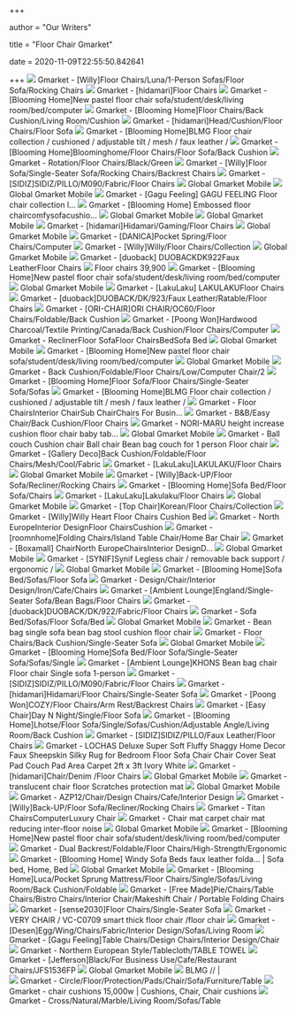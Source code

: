 +++
        
author = "Our Writers"
        
title = "Floor Chair Gmarket"
        
date = 2020-11-09T22:55:50.842641
        
+++
[ ![](http://gdimg.gmarket.co.kr/1426139434/still/600?ver=1545185984)](http://gdimg.gmarket.co.kr/1426139434/still/600?ver=1545185984) Gmarket - [Willy]Floor Chairs/Luna/1-Person Sofas/Floor Sofa/Rocking Chairs
[ ![](http://gdimg.gmarket.co.kr/929741991/still/600?ver=1565230420)](http://gdimg.gmarket.co.kr/929741991/still/600?ver=1565230420) Gmarket - [hidamari]Floor Chairs
[ ![](http://gdimg.gmarket.co.kr/150714267/still/600?ver=1510137606)](http://gdimg.gmarket.co.kr/150714267/still/600?ver=1510137606) Gmarket - [Blooming Home]New pastel floor chair sofa/student/desk/living  room/bed/computer
[ ![](http://gdimg.gmarket.co.kr/1693321636/still/600?ver=1574066928)](http://gdimg.gmarket.co.kr/1693321636/still/600?ver=1574066928) Gmarket - [Blooming Home]Floor Chairs/Back Cushion/Living Room/Cushion
[ ![](http://gdimg.gmarket.co.kr/924136702/still/600?ver=1565152687)](http://gdimg.gmarket.co.kr/924136702/still/600?ver=1565152687) Gmarket - [hidamari]Head/Cushion/Floor Chairs/Floor Sofa
[ ![](http://gdimg.gmarket.co.kr/268178185/still/600?ver=1597305219)](http://gdimg.gmarket.co.kr/268178185/still/600?ver=1597305219) Gmarket - [Blooming Home]BLMG Floor chair collection / cushioned /  adjustable tilt / mesh / faux leather /
[ ![](http://gdimg.gmarket.co.kr/158306486/still/600?ver=1551227423)](http://gdimg.gmarket.co.kr/158306486/still/600?ver=1551227423) Gmarket - [Blooming Home]Bloominghome/Floor Chairs/Floor Sofa/Back Cushion
[ ![](http://gdimg.gmarket.co.kr/1582477112/still/600?ver=1553663771)](http://gdimg.gmarket.co.kr/1582477112/still/600?ver=1553663771) Gmarket - Rotation/Floor Chairs/Black/Green
[ ![](http://gdimg.gmarket.co.kr/1296722849/still/600?ver=1545186458)](http://gdimg.gmarket.co.kr/1296722849/still/600?ver=1545186458) Gmarket - [Willy]Floor Sofa/Single-Seater Sofa/Rocking Chairs/Backrest  Chairs
[ ![](http://gdimg.gmarket.co.kr/707574356/still/600?ver=1553837969)](http://gdimg.gmarket.co.kr/707574356/still/600?ver=1553837969) Gmarket - [SIDIZ]SIDIZ/PILLO/M090/Fabric/Floor Chairs
[ ![](http://gdimg.gmarket.co.kr/goods_image2/shop_moreimg/142/613/1426139434/1426139434_00.jpg?ver=1545185984)](http://gdimg.gmarket.co.kr/goods_image2/shop_moreimg/142/613/1426139434/1426139434_00.jpg?ver=1545185984) Global Gmarket Mobile
[ ![](http://gdimg.gmarket.co.kr/goods_image2/shop_moreimg/142/613/1426139434/1426139434_02.jpg?ver=1545185984)](http://gdimg.gmarket.co.kr/goods_image2/shop_moreimg/142/613/1426139434/1426139434_02.jpg?ver=1545185984) Global Gmarket Mobile
[ ![](http://gdimg.gmarket.co.kr/673712422/still/280)](http://gdimg.gmarket.co.kr/673712422/still/280) Gmarket - [Gagu Feeling] GAGU FEELING Floor chair collection  l...
[ ![](http://gdimg.gmarket.co.kr/299079939/still/280)](http://gdimg.gmarket.co.kr/299079939/still/280) Gmarket - [Blooming Home] Embossed floor chaircomfysofacushio...
[ ![](http://gdimg.gmarket.co.kr/goods_image2/shop_moreimg/142/613/1426139434/1426139434_01.jpg?ver=1545185984)](http://gdimg.gmarket.co.kr/goods_image2/shop_moreimg/142/613/1426139434/1426139434_01.jpg?ver=1545185984) Global Gmarket Mobile
[ ![](http://gdimg.gmarket.co.kr/goods_image2/shop_moreimg/142/613/1426139434/1426139434_03.jpg?ver=1545185984)](http://gdimg.gmarket.co.kr/goods_image2/shop_moreimg/142/613/1426139434/1426139434_03.jpg?ver=1545185984) Global Gmarket Mobile
[ ![](http://gdimg.gmarket.co.kr/1657717784/still/400?ver=1566190247)](http://gdimg.gmarket.co.kr/1657717784/still/400?ver=1566190247) Gmarket - [hidamari]Hidamari/Gaming/Floor Chairs
[ ![](http://gdimg.gmarket.co.kr/1650019558/still/400?ver=1565060250)](http://gdimg.gmarket.co.kr/1650019558/still/400?ver=1565060250) Global Gmarket Mobile
[ ![](http://gdimg.gmarket.co.kr/1131258074/still/600?ver=1554876216)](http://gdimg.gmarket.co.kr/1131258074/still/600?ver=1554876216) Gmarket - [DANICA]Pocket Spring/Floor Chairs/Computer
[ ![](http://gdimg.gmarket.co.kr/1445882188/still/600?ver=1563170496)](http://gdimg.gmarket.co.kr/1445882188/still/600?ver=1563170496) Gmarket - [Willy]Willy/Floor Chairs/Collection
[ ![](http://gdimg.gmarket.co.kr/goods_image2/shop_moreimg/142/613/1426139434/1426139434_05.jpg?ver=1545185984)](http://gdimg.gmarket.co.kr/goods_image2/shop_moreimg/142/613/1426139434/1426139434_05.jpg?ver=1545185984) Global Gmarket Mobile
[ ![](http://gdimg.gmarket.co.kr/185245356/still/280)](http://gdimg.gmarket.co.kr/185245356/still/280) Gmarket - [duoback] DUOBACKDK922Faux LeatherFloor Chairs
[ ![](https://i.pinimg.com/originals/6f/9a/d1/6f9ad1b7129b408e165306e47253cf27.jpg)](https://i.pinimg.com/originals/6f/9a/d1/6f9ad1b7129b408e165306e47253cf27.jpg) Floor chairs 39,900
[ ![](http://gdimg4.gmarket.co.kr/goods_image2/exlarge_moreimg/150/714/150714267/150714267_01.jpg?ver=1510137606)](http://gdimg4.gmarket.co.kr/goods_image2/exlarge_moreimg/150/714/150714267/150714267_01.jpg?ver=1510137606) Gmarket - [Blooming Home]New pastel floor chair sofa/student/desk/living  room/bed/computer
[ ![](http://gdimg.gmarket.co.kr/1616532762/still/400?ver=1559092852)](http://gdimg.gmarket.co.kr/1616532762/still/400?ver=1559092852) Global Gmarket Mobile
[ ![](http://gdimg.gmarket.co.kr/1270724458/still/280)](http://gdimg.gmarket.co.kr/1270724458/still/280) Gmarket - [LakuLaku] LAKULAKUFloor Chairs
[ ![](http://gdimg.gmarket.co.kr/185245706/still/600?ver=1596181763)](http://gdimg.gmarket.co.kr/185245706/still/600?ver=1596181763) Gmarket - [duoback]DUOBACK/DK/923/Faux Leather/Ratable/Floor Chairs
[ ![](http://gdimg.gmarket.co.kr/116853950/still/400?ver=1553217335)](http://gdimg.gmarket.co.kr/116853950/still/400?ver=1553217335) Gmarket - [ORI-CHAIR]ORI CHAIR/OC60/Floor Chairs/Foldable/Back Cushion
[ ![](http://gdimg.gmarket.co.kr/1714284968/still/600?ver=1578292318)](http://gdimg.gmarket.co.kr/1714284968/still/600?ver=1578292318) Gmarket - [Poong Won]Hardwood Charcoal/Textile Printing/Canada/Back Cushion/Floor  Chairs/Computer
[ ![](http://gdimg.gmarket.co.kr/1459864124/still/280)](http://gdimg.gmarket.co.kr/1459864124/still/280) Gmarket - ReclinerFloor SofaFloor ChairsBedSofa Bed
[ ![](http://gdimg.gmarket.co.kr/goods_image2/shop_moreimg/142/613/1426139434/1426139434_13.jpg?ver=1545185984)](http://gdimg.gmarket.co.kr/goods_image2/shop_moreimg/142/613/1426139434/1426139434_13.jpg?ver=1545185984) Global Gmarket Mobile
[ ![](http://gdimg4.gmarket.co.kr/goods_image2/shop_moreimg/150/714/150714267/150714267_04.jpg?ver=1510137606)](http://gdimg4.gmarket.co.kr/goods_image2/shop_moreimg/150/714/150714267/150714267_04.jpg?ver=1510137606) Gmarket - [Blooming Home]New pastel floor chair sofa/student/desk/living  room/bed/computer
[ ![](http://gdimg.gmarket.co.kr/1467122851/still/280?ver=1542780473)](http://gdimg.gmarket.co.kr/1467122851/still/280?ver=1542780473) Global Gmarket Mobile
[ ![](http://gdimg.gmarket.co.kr/1697296849/still/600?ver=1572605111)](http://gdimg.gmarket.co.kr/1697296849/still/600?ver=1572605111) Gmarket - Back Cushion/Foldable/Floor Chairs/Low/Computer Chair/2
[ ![](http://gdimg.gmarket.co.kr/181843773/still/600?ver=1548030365)](http://gdimg.gmarket.co.kr/181843773/still/600?ver=1548030365) Gmarket - [Blooming Home]Floor Sofa/Floor Chairs/Single-Seater Sofa/Sofas
[ ![](http://gdimg1.gmarket.co.kr/goods_image2/exlarge_moreimg/268/178/268178185/268178185_00.jpg?ver=1597305219)](http://gdimg1.gmarket.co.kr/goods_image2/exlarge_moreimg/268/178/268178185/268178185_00.jpg?ver=1597305219) Gmarket - [Blooming Home]BLMG Floor chair collection / cushioned /  adjustable tilt / mesh / faux leather /
[ ![](http://gdimg.gmarket.co.kr/328092474/still/280)](http://gdimg.gmarket.co.kr/328092474/still/280) Gmarket - Floor ChairsInterior ChairSub ChairChairs For Busin...
[ ![](http://gdimg.gmarket.co.kr/982825313/still/600?ver=0)](http://gdimg.gmarket.co.kr/982825313/still/600?ver=0) Gmarket - B&B/Easy Chair/Back Cushion/Floor Chairs
[ ![](http://gdimg.gmarket.co.kr/253117181/still/280)](http://gdimg.gmarket.co.kr/253117181/still/280) Gmarket - NORI-MARU height increase cushion floor chair baby tab...
[ ![](http://gdimg.gmarket.co.kr/1285369347/still/400?ver=1586154367)](http://gdimg.gmarket.co.kr/1285369347/still/400?ver=1586154367) Global Gmarket Mobile
[ ![](http://gdimg.gmarket.co.kr/290394624/still/600?ver=0)](http://gdimg.gmarket.co.kr/290394624/still/600?ver=0) Gmarket - Ball couch Cushion chair Ball chair Bean bag couch for 1 person Floor  chair
[ ![](http://gdimg.gmarket.co.kr/163353800/still/600?ver=1599634222)](http://gdimg.gmarket.co.kr/163353800/still/600?ver=1599634222) Gmarket - [Gallery Deco]Back Cushion/Foldable/Floor Chairs/Mesh/Cool/Fabric
[ ![](http://gdimg.gmarket.co.kr/151244849/still/600?ver=1546313398)](http://gdimg.gmarket.co.kr/151244849/still/600?ver=1546313398) Gmarket - [LakuLaku]LAKULAKU/Floor Chairs
[ ![](http://gdimg.gmarket.co.kr/goods_image2/shop_moreimg/142/613/1426139434/1426139434_12.jpg?ver=1545185984)](http://gdimg.gmarket.co.kr/goods_image2/shop_moreimg/142/613/1426139434/1426139434_12.jpg?ver=1545185984) Global Gmarket Mobile
[ ![](http://gdimg.gmarket.co.kr/917419545/still/600?ver=1579580189)](http://gdimg.gmarket.co.kr/917419545/still/600?ver=1579580189) Gmarket - [Willy]Back-UP/Floor Sofa/Recliner/Rocking Chairs
[ ![](http://gdimg.gmarket.co.kr/171115663/still/600?ver=1595376996)](http://gdimg.gmarket.co.kr/171115663/still/600?ver=1595376996) Gmarket - [Blooming Home]Sofa Bed/Floor Sofa/Chairs
[ ![](http://gdimg.gmarket.co.kr/994338556/still/600?ver=0)](http://gdimg.gmarket.co.kr/994338556/still/600?ver=0) Gmarket - [LakuLaku]Lakulaku/Floor Chairs
[ ![](http://gdimg.gmarket.co.kr/goods_image2/shop_moreimg/142/613/1426139434/1426139434_08.jpg?ver=1545185984)](http://gdimg.gmarket.co.kr/goods_image2/shop_moreimg/142/613/1426139434/1426139434_08.jpg?ver=1545185984) Global Gmarket Mobile
[ ![](http://gdimg.gmarket.co.kr/1640754337/still/600?ver=1572315398)](http://gdimg.gmarket.co.kr/1640754337/still/600?ver=1572315398) Gmarket - [Top Chair]Korean/Floor Chairs/Collection
[ ![](http://gdimg.gmarket.co.kr/884993198/still/600?ver=1545204047)](http://gdimg.gmarket.co.kr/884993198/still/600?ver=1545204047) Gmarket - [Willy]Willy Heart Floor Chairs Cushion Bed
[ ![](http://gdimg.gmarket.co.kr/795628424/still/280)](http://gdimg.gmarket.co.kr/795628424/still/280) Gmarket - North EuropeInterior DesignFloor ChairsCushion
[ ![](http://gdimg.gmarket.co.kr/1531802257/still/600?ver=1601964234)](http://gdimg.gmarket.co.kr/1531802257/still/600?ver=1601964234) Gmarket - [roomnhome]Folding Chairs/Island Table Chair/Home Bar Chair
[ ![](http://gdimg.gmarket.co.kr/326002679/still/280)](http://gdimg.gmarket.co.kr/326002679/still/280) Gmarket - [Boxamall] ChairNorth EuropeChairsInterior DesignD...
[ ![](http://gdimg.gmarket.co.kr/goods_image2/shop_moreimg/142/613/1426139434/1426139434_04.jpg?ver=1545185984)](http://gdimg.gmarket.co.kr/goods_image2/shop_moreimg/142/613/1426139434/1426139434_04.jpg?ver=1545185984) Global Gmarket Mobile
[ ![](http://gdimg.gmarket.co.kr/499957799/still/600?ver=0)](http://gdimg.gmarket.co.kr/499957799/still/600?ver=0) Gmarket - [SYNIF]Synif Legless chair / removable back support / ergonomic /
[ ![](http://gdimg.gmarket.co.kr/goods_image2/shop_moreimg/253/117/253117181/253117181_09.jpg?ver=1574693962)](http://gdimg.gmarket.co.kr/goods_image2/shop_moreimg/253/117/253117181/253117181_09.jpg?ver=1574693962) Global Gmarket Mobile
[ ![](http://gdimg.gmarket.co.kr/1112323450/still/600?ver=1540516173)](http://gdimg.gmarket.co.kr/1112323450/still/600?ver=1540516173) Gmarket - [Blooming Home]Sofa Bed/Sofas/Floor Sofa
[ ![](http://gdimg.gmarket.co.kr/968916500/still/600?ver=1595619722)](http://gdimg.gmarket.co.kr/968916500/still/600?ver=1595619722) Gmarket - Design/Chair/Interior Design/Iron/Cafe/Chairs
[ ![](http://gdimg.gmarket.co.kr/1199189852/still/600?ver=1526880132)](http://gdimg.gmarket.co.kr/1199189852/still/600?ver=1526880132) Gmarket - [Ambient Lounge]England/Single-Seater Sofa/Bean Bags/Floor Chairs
[ ![](http://gdimg.gmarket.co.kr/194073607/still/600?ver=1596181398)](http://gdimg.gmarket.co.kr/194073607/still/600?ver=1596181398) Gmarket - [duoback]DUOBACK/DK/922/Fabric/Floor Chairs
[ ![](http://gdimg.gmarket.co.kr/658408587/still/600?ver=1522906901)](http://gdimg.gmarket.co.kr/658408587/still/600?ver=1522906901) Gmarket - Sofa Bed/Sofas/Floor Sofa/Bed
[ ![](http://gdimg.gmarket.co.kr/goods_image2/shop_moreimg/165/682/1656825822/1656825822_05.jpg?ver=1565761972)](http://gdimg.gmarket.co.kr/goods_image2/shop_moreimg/165/682/1656825822/1656825822_05.jpg?ver=1565761972) Global Gmarket Mobile
[ ![](http://gdimg.gmarket.co.kr/1185013169/still/600?ver=1512902782)](http://gdimg.gmarket.co.kr/1185013169/still/600?ver=1512902782) Gmarket - Bean bag single sofa bean bag stool cushion floor chair
[ ![](http://gdimg.gmarket.co.kr/134055949/still/600?ver=1548666592)](http://gdimg.gmarket.co.kr/134055949/still/600?ver=1548666592) Gmarket - Floor Chairs/Back Cushion/Single-Seater Sofa
[ ![](http://gdimg.gmarket.co.kr/goods_image2/shop_moreimg/142/613/1426139434/1426139434_07.jpg?ver=1545185984)](http://gdimg.gmarket.co.kr/goods_image2/shop_moreimg/142/613/1426139434/1426139434_07.jpg?ver=1545185984) Global Gmarket Mobile
[ ![](http://gdimg.gmarket.co.kr/227492352/still/600?ver=1546413671)](http://gdimg.gmarket.co.kr/227492352/still/600?ver=1546413671) Gmarket - [Blooming Home]Sofa Bed/Floor Sofa/Single-Seater Sofa/Sofas/Single
[ ![](http://gdimg.gmarket.co.kr/658663741/still/600?ver=1559546272)](http://gdimg.gmarket.co.kr/658663741/still/600?ver=1559546272) Gmarket - [Ambient Lounge]KHONS Bean bag chair Floor chair Single sofa  1-person
[ ![](http://bampic.gmarket.co.kr/v1/356/574/707574356/00353/707574356318740935300.jpg)](http://bampic.gmarket.co.kr/v1/356/574/707574356/00353/707574356318740935300.jpg) Gmarket - [SIDIZ]SIDIZ/PILLO/M090/Fabric/Floor Chairs
[ ![](http://gdimg.gmarket.co.kr/1591418737/still/600?ver=1555038241)](http://gdimg.gmarket.co.kr/1591418737/still/600?ver=1555038241) Gmarket - [hidamari]Hidamari/Floor Chairs/Single-Seater Sofa
[ ![](http://gdimg.gmarket.co.kr/199879853/still/600?ver=1582783926)](http://gdimg.gmarket.co.kr/199879853/still/600?ver=1582783926) Gmarket - [Poong Won]COZY/Floor Chairs/Arm Rest/Backrest Chairs
[ ![](http://gdimg.gmarket.co.kr/1144794912/still/600?ver=1596611490)](http://gdimg.gmarket.co.kr/1144794912/still/600?ver=1596611490) Gmarket - [Easy Chair]Day N Night/Single/Floor Sofa
[ ![](http://gdimg.gmarket.co.kr/1721588465/still/600?ver=1576464128)](http://gdimg.gmarket.co.kr/1721588465/still/600?ver=1576464128) Gmarket - [Blooming Home]Lhotse/Floor Sofa/Single/Sofas/Cushion/Adjustable  Angle/Living Room/Back Cushion
[ ![](http://gdimg.gmarket.co.kr/781236208/still/600?ver=1553837964)](http://gdimg.gmarket.co.kr/781236208/still/600?ver=1553837964) Gmarket - [SIDIZ]SIDIZ/PILLO/Faux Leather/Floor Chairs
[ ![](http://gdimg.gmarket.co.kr/1855110893/still/600?ver=1596830758)](http://gdimg.gmarket.co.kr/1855110893/still/600?ver=1596830758) Gmarket - LOCHAS Deluxe Super Soft Fluffy Shaggy Home Decor Faux Sheepskin  Silky Rug for Bedroom Floor Sofa Chair Chair Cover Seat Pad Couch Pad Area  Carpet 2ft x 3ft Ivory White
[ ![](http://gdimg.gmarket.co.kr/824320716/still/600?ver=1512953272)](http://gdimg.gmarket.co.kr/824320716/still/600?ver=1512953272) Gmarket - [hidamari]Chair/Denim /Floor Chairs
[ ![](http://gdimg.gmarket.co.kr/1656825822/still/400?ver=1565761972)](http://gdimg.gmarket.co.kr/1656825822/still/400?ver=1565761972) Global Gmarket Mobile
[ ![](http://gdimg.gmarket.co.kr/1854270240/still/600?ver=1596019728)](http://gdimg.gmarket.co.kr/1854270240/still/600?ver=1596019728) Gmarket - translucent chair floor Scratches protection mat
[ ![](http://gdimg.gmarket.co.kr/1199999952/still/400?ver=1556775002)](http://gdimg.gmarket.co.kr/1199999952/still/400?ver=1556775002) Global Gmarket Mobile
[ ![](http://gdimg.gmarket.co.kr/1688254909/still/600?ver=1571207874)](http://gdimg.gmarket.co.kr/1688254909/still/600?ver=1571207874) Gmarket - AZP12/Chair/Design Chairs/Cafe/Interior Design
[ ![](http://ai.esmplus.com/gded/h/a/20190916/17/15686223099224c51f2c.jpg)](http://ai.esmplus.com/gded/h/a/20190916/17/15686223099224c51f2c.jpg) Gmarket - [Willy]Back-UP/Floor Sofa/Recliner/Rocking Chairs
[ ![](http://gdimg.gmarket.co.kr/1104656653/still/280)](http://gdimg.gmarket.co.kr/1104656653/still/280) Gmarket - Titan ChairsComputerLuxury Chair
[ ![](http://gdimg.gmarket.co.kr/840438837/still/280)](http://gdimg.gmarket.co.kr/840438837/still/280) Gmarket - Chair mat carpet chair mat reducing inter-floor noise
[ ![](http://gdimg.gmarket.co.kr/goods_image2/middle_moreimg/142/613/1426139434/1426139434_11.jpg?ver=1545185984)](http://gdimg.gmarket.co.kr/goods_image2/middle_moreimg/142/613/1426139434/1426139434_11.jpg?ver=1545185984) Global Gmarket Mobile
[ ![](http://gi.esmplus.com/inter111/%EC%8B%A0%ED%8C%8C%EC%8A%A4%ED%85%94%EC%A2%8C%EC%8B%9D%EC%9D%98%EC%9E%90_%EC%98%81%EB%AC%B8/150714267_%EC%8B%A0%ED%8C%8C%EC%8A%A4%ED%85%94%EC%A2%8C%EC%8B%9D%EC%9D%98%EC%9E%90%20%EC%99%B8%208%EC%A2%85_05_%EC%98%81%EB%AC%B8.jpg)](http://gi.esmplus.com/inter111/%EC%8B%A0%ED%8C%8C%EC%8A%A4%ED%85%94%EC%A2%8C%EC%8B%9D%EC%9D%98%EC%9E%90_%EC%98%81%EB%AC%B8/150714267_%EC%8B%A0%ED%8C%8C%EC%8A%A4%ED%85%94%EC%A2%8C%EC%8B%9D%EC%9D%98%EC%9E%90%20%EC%99%B8%208%EC%A2%85_05_%EC%98%81%EB%AC%B8.jpg) Gmarket - [Blooming Home]New pastel floor chair sofa/student/desk/living  room/bed/computer
[ ![](http://gdimg.gmarket.co.kr/264929547/still/600?ver=1599553435)](http://gdimg.gmarket.co.kr/264929547/still/600?ver=1599553435) Gmarket - Dual Backrest/Foldable/Floor Chairs/High-Strength/Ergonomic
[ ![](https://i.pinimg.com/originals/99/a8/9a/99a89a359f7ffd4b0e21ad4d450cf6bc.jpg)](https://i.pinimg.com/originals/99/a8/9a/99a89a359f7ffd4b0e21ad4d450cf6bc.jpg) Gmarket - [Blooming Home] Windy Sofa Beds  faux leather  folda... | Sofa  bed, Home, Bed
[ ![](http://gdimg.gmarket.co.kr/goods_image2/shop_moreimg/146/201/1462015591/1462015591_02.jpg?ver=1534052411)](http://gdimg.gmarket.co.kr/goods_image2/shop_moreimg/146/201/1462015591/1462015591_02.jpg?ver=1534052411) Global Gmarket Mobile
[ ![](http://gdimg.gmarket.co.kr/1711789055/still/600?ver=1574928424)](http://gdimg.gmarket.co.kr/1711789055/still/600?ver=1574928424) Gmarket - [Blooming Home]Luca/Pocket Sprung Mattress/Floor Chairs/Single/Sofas/Living  Room/Back Cushion/Foldable
[ ![](http://gdimg.gmarket.co.kr/1527023995/still/600?ver=1543366104)](http://gdimg.gmarket.co.kr/1527023995/still/600?ver=1543366104) Gmarket - [Free Made]Pie/Chairs/Table Chairs/Bistro Chairs/Interior Chair/Makeshift  Chair / Portable Folding Chairs
[ ![](http://gdimg.gmarket.co.kr/116848866/still/600?ver=0)](http://gdimg.gmarket.co.kr/116848866/still/600?ver=0) Gmarket - [sense2030]Floor Chairs/Single-Seater Sofa
[ ![](http://gdimg.gmarket.co.kr/1518058186/still/600?ver=1541694694)](http://gdimg.gmarket.co.kr/1518058186/still/600?ver=1541694694) Gmarket - VERY CHAIR / VC-C0709 smart thick floor chair /floor chair
[ ![](http://gdimg.gmarket.co.kr/1107179406/still/600?ver=1535442435)](http://gdimg.gmarket.co.kr/1107179406/still/600?ver=1535442435) Gmarket - [Desen]Egg/Wing/Chairs/Fabric/Interior Design/Sofas/Living Room
[ ![](http://gdimg.gmarket.co.kr/900357106/still/600?ver=1585811260)](http://gdimg.gmarket.co.kr/900357106/still/600?ver=1585811260) Gmarket - [Gagu Feeling]Table Chairs/Design Chairs/Interior Design/Chair
[ ![](http://gdimg.gmarket.co.kr/1755524759/still/600?ver=1582591923)](http://gdimg.gmarket.co.kr/1755524759/still/600?ver=1582591923) Gmarket - Northern European Style/Tablecloth/TABLE TOWEL
[ ![](http://gdimg.gmarket.co.kr/1551206593/still/600?ver=1548060719)](http://gdimg.gmarket.co.kr/1551206593/still/600?ver=1548060719) Gmarket - [Jefferson]Black/For Business Use/Cafe/Restaurant Chairs/JFS1536FP
[ ![](http://gdimg.gmarket.co.kr/1462015591/still/400?ver=1534052411)](http://gdimg.gmarket.co.kr/1462015591/still/400?ver=1534052411) Global Gmarket Mobile
[ ![](https://i.pinimg.com/originals/39/d5/64/39d5646cb16d738eed22132da8ecd06b.jpg)](https://i.pinimg.com/originals/39/d5/64/39d5646cb16d738eed22132da8ecd06b.jpg) BLMG // |  
[ ![](http://gdimg.gmarket.co.kr/1586547232/still/600?ver=1554303258)](http://gdimg.gmarket.co.kr/1586547232/still/600?ver=1554303258) Gmarket - Circle/Floor/Protection/Pads/Chair/Sofa/Furniture/Table
[ ![](https://i.pinimg.com/originals/44/3c/67/443c6772ca0e7678588ffcd5822d8d5a.gif)](https://i.pinimg.com/originals/44/3c/67/443c6772ca0e7678588ffcd5822d8d5a.gif) Gmarket - chair cushions 15,000w | Cushions, Chair, Chair cushions
[ ![](http://gdimg.gmarket.co.kr/1827750246/still/600?ver=1592194627)](http://gdimg.gmarket.co.kr/1827750246/still/600?ver=1592194627) Gmarket - Cross/Natural/Marble/Living Room/Sofas/Table
